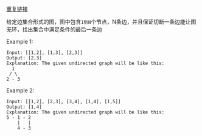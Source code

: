 
[重复链接](https://leetcode.com/problems/redundant-connection/)


给定边集合形式的图，图中包含`1到N`个节点，N条边，并且保证切断一条边能让图无环，找出集合中满足条件的最后一条边

Example 1:
```
Input: [[1,2], [1,3], [2,3]]
Output: [2,3]
Explanation: The given undirected graph will be like this:
  1
 / \
2 - 3
```
Example 2:
```
Input: [[1,2], [2,3], [3,4], [1,4], [1,5]]
Output: [1,4]
Explanation: The given undirected graph will be like this:
5 - 1 - 2
    |   |
    4 - 3
```